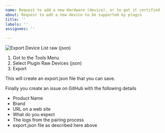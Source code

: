 ```yaml
---
name: Request to add a new Hardware (device), or to get it certified
about: Request to add a new device to be supported by plugin
title: ''
labels: ''
assignees: ''

---
```


![Export Device List raw (json)](https://github.com/pipiche38/Domoticz-Zigate-Wiki/blob/master/Images/ExportDevicesRaw.png)

1. Got to the Tools Menu
1. Select Plugin Raw Devices (json)
1. Export

This will create an export.json file that you can save.
   
Finally you create an issue on GitHub with the following details

* Product Name 
* Brand
* URL on a web site
* What do you expect
* The logs from the pairing process
* export.json file as described here above
